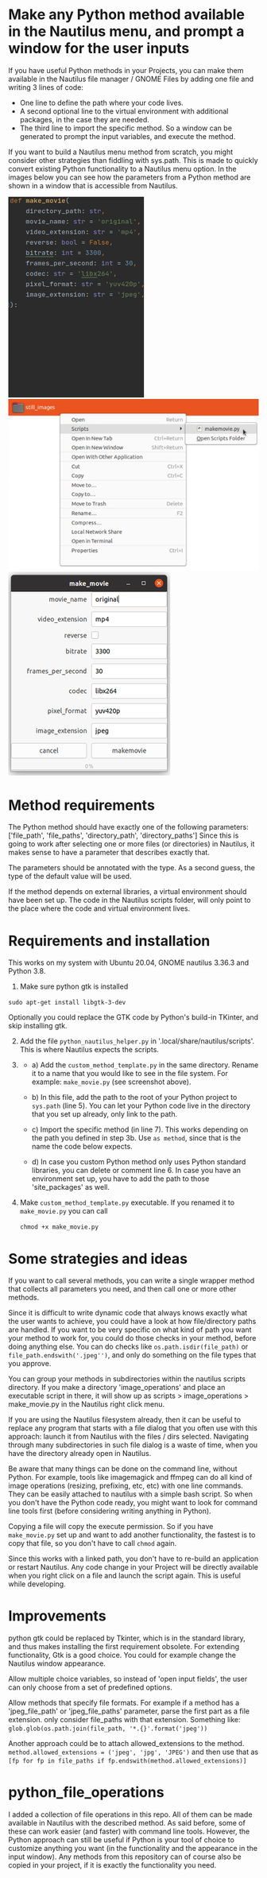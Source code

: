 Make any Python method available in the Nautilus menu, and prompt a window for the user inputs
==============================================================================================

If you have useful Python methods in your Projects, you can make them available in the 
Nautilus file manager / GNOME Files by adding one file and writing 3 lines of code: 
- One line to define the path where your code lives.
- A second optional line to the virtual environment with additional packages, in the case they are needed.
- The third line to import the specific method. So a window can be generated to prompt the input variables, and execute the method.

If you want to build a Nautilus menu method from scratch, you might consider other strategies than fiddling with sys.path.
This is made to quickly convert existing Python functionality to a Nautilus menu option. 
In the images below you can see how the parameters from a Python method are shown in a window that is accessible from Nautilus. 

![Python method code](code.png)
![Screenshot of Nautilus menu](nautilus_menu.png)
![Gtk window](gtk_window.png)

Method requirements
===================
The Python method should have exactly one of the following parameters: 
['file_path', 'file_paths', 'directory_path', 'directory_paths']
Since this is going to work after selecting one or more files (or directories) in Nautilus, it makes sense to have
a parameter that describes exactly that.

The parameters should be annotated with the type. As a second guess, the type of the default value will be used.

If the method depends on external libraries, a virtual environment should have been set up.
The code in the Nautilus scripts folder, will only point to the place where the code and virtual environment lives.


Requirements and installation
=============================
This works on my system with Ubuntu 20.04, GNOME nautilus 3.36.3 and Python 3.8.

1) Make sure python gtk is installed

```sudo apt-get install libgtk-3-dev```

Optionally you could replace the GTK code by Python's build-in TKinter, and skip installing gtk.

2) Add the file ```python_nautilus_helper.py``` in '.local/share/nautilus/scripts'. This is where Nautilus expects the scripts.

3) 
   * a) Add the ```custom_method_template.py``` in the same directory. Rename it to a name that you would like to see in the file system.
   For example: ```make_movie.py``` (see screenshot above).
   
   * b) In this file, add the path to the root of your Python project to ```sys.path``` (line 5). 
You can let your Python code live in the directory that you set up already, only link to the path.

   * c) Import the specific method (in line 7). This works depending on the path you defined in step 3b.
Use ```as method```, since that is the name the code below expects.
   
   * d) In case you custom Python method only uses Python standard libraries, you can delete or comment line 6. 
   In case you have an environment set up, you have to add the path to those 'site_packages' as well.
   
4) Make ```custom_method_template.py``` executable. If you renamed it to ```make_movie.py``` you can call

   ```chmod +x make_movie.py```
   

Some strategies and ideas
=========================
If you want to call several methods, you can write a single wrapper method that collects all parameters you need, and then call one or more other methods.

Since it is difficult to write dynamic code that always knows exactly what the user wants to achieve, you could have a look at how file/directory paths are handled.
If you want to be very specific on what kind of path you want your method to work for, you could do those checks in your method, before doing anything else.
You can do checks like ```os.path.isdir(file_path)``` or ```file_path.endswith('.jpeg'')```, and only do something on the file types that you approve.

You can group your methods in subdirectories within the nautilus scripts directory. If you make a directory 'image_operations' and place an executable script in there, it will show up as  scripts > image_operations > make_movie.py in the Nautilus right click menu.

If you are using the Nautilus filesystem already, then it can be useful to replace any program that starts with a file dialog that you often use with this approach: launch it from Nautilus with the files / dirs selected.
Navigating through many subdirectories in such file dialog is a waste of time, when you have the directory already open in Nautilus.

Be aware that many things can be done on the command line, without Python. 
For example, tools like imagemagick and ffmpeg can do all kind of image operations (resizing, prefixing, etc, etc) with one line commands. 
They can be easily attached to nautilus with a simple bash script. So when you don't have the Python code ready, you might want to look for command line tools first (before considering writing anything in Python).

Copying a file will copy the execute permission. So if you have ```make_movie.py``` set up and want to add another functionality, the fastest is to copy that file, so you don't have to call ```chmod``` again.

Since this works with a linked path, you don't have to re-build an application or restart Nautilus. 
Any code change in your Project will be directly available when you right click on a file and launch the script again. This is useful while developing. 


Improvements
============
python gtk could be replaced by Tkinter, which is in the standard library, and thus makes installing the first requirement obsolete.
For extending functionality, Gtk is a good choice. You could for example change the Nautilus window appearance. 

Allow multiple choice variables, so instead of 'open input fields', the user can only choose from a set of predefined options.

Allow methods that specify file formats. 
For example if a method has a 'jpeg_file_path' or 'jpeg_file_paths' parameter, parse the first part as a file extension.
only consider file_paths with that extension. Something like:
```glob.glob(os.path.join(file_path, '*.{}'.format('jpeg'))```

Another approach could be to attach allowed_extensions to the method. ```method.allowed_extensions = ('jpeg', 'jpg', 'JPEG')```
and then use that as 
```[fp for fp in file_paths if fp.endswith(method.allowed_extensions)]```


python_file_operations
======================
I added a collection of file operations in this repo. All of them can be made available in Nautilus with the described method.
As said before, some of these can work easier (and faster) with command line tools. 
However, the Python approach can still be useful if Python is your tool of choice to customize anything you want (in the functionality and the appearance in the input window). 
Any methods from this repository can of course also be copied in your project, if it is exactly the functionality you need.  
